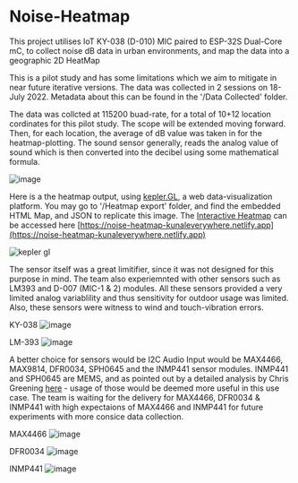 # Noise-Heatmap
This project utilises IoT KY-038 (D-010) MIC paired to ESP-32S Dual-Core mC, to collect noise dB data in urban environments, and map the data into a geographic 2D HeatMap

This is a pilot study and has some limitations which we aim to mitigate in near future iterative versions. The data was collected in 2 sessions on 18-July 2022. Metadata about this can be found in the '/Data Collected' folder.

The data was collcted at 115200 buad-rate, for a total of 10+12 location cordinates for this pilot study. The scope will be extended moving forward. Then, for each location, the average of dB value was taken in for the heatmap-plotting. The sound sensor generally, reads the analog value of sound which is then converted into the decibel using some mathematical formula.

![image](https://user-images.githubusercontent.com/65479883/179546440-2f11c074-45d5-4ba1-ade6-5db22c567efe.png)

Here is a the heatmap output, using [kepler.GL](https://www.kepler.gl), a web data-visualization platform. You may go to '/Heatmap export' folder, and find the embedded HTML Map, and JSON to replicate this image.
The [Interactive Heatmap](https://noise-heatmap-kunaleverywhere.netlify.app) can be accessed here [https://noise-heatmap-kunaleverywhere.netlify.app](https://noise-heatmap-kunaleverywhere.netlify.app)

![kepler gl](https://user-images.githubusercontent.com/65479883/179546474-249b85bf-6f4f-4fa0-a0f4-a50ed39cdf81.png)

The sensor itself was a great limitifier, since it was not designed for this purpose in mind. The team also experiemnted with other sensors such as LM393 and D-007 (MIC-1 & 2) modules. All these sensors provided a very limited analog variablility and thus sensitivity for outdoor usage was limited. Also, these sensors were witness to wind and touch-vibration errors.

KY-038 ![image](https://user-images.githubusercontent.com/65479883/179550419-a40f31df-fc7e-4334-8560-6d6c9d69c05f.png) 

LM-393 ![image](https://user-images.githubusercontent.com/65479883/179550639-e10224b2-696b-4293-b683-5059b70e5422.png )

A better choice for sensors would be I2C Audio Input would be MAX4466, MAX9814, DFR0034, SPH0645 and the INMP441 sensor modules. INMP441 and SPH0645 are MEMS, and as pointed out by a detailed analysis by Chris Greening [here](https://www.atomic14.com/2020/09/12/esp32-audio-input.html) - usage of those would be deemed more useful in this use case. The team is waiting for the delivery for MAX4466, DFR0034 & INMP441 with high expectaions of MAX4466 and INMP441 for future experiments with more consice data collection.

MAX4466 ![image](https://user-images.githubusercontent.com/65479883/179550098-8d86321b-2456-4c15-873f-518714f97864.png) 

DFR0034 ![image](https://user-images.githubusercontent.com/65479883/179550164-3a527001-244e-4887-9bbc-3c0517b4bf76.png) 

INMP441 ![image](https://user-images.githubusercontent.com/65479883/179550260-d7320f8c-734d-4855-8a2b-a9dbd84f74dc.png)
